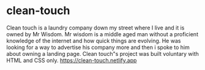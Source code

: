# clean-touch
Clean touch is a laundry company down my street where I live and it is owned by Mr Wisdom.
Mr wisdom is a middle aged man without a proficient knowledge of the internet and how quick things are evolving. He was looking for a way to advertise his company more and then i spoke to him about owning a landing page.
Clean touch"s project was built voluntary with HTML and CSS only.
https://clean-touch.netlify.app
